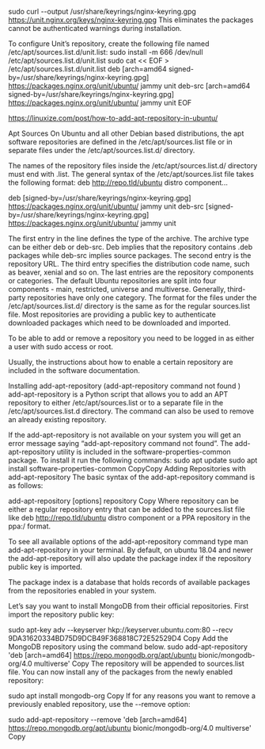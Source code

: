 sudo curl --output /usr/share/keyrings/nginx-keyring.gpg  \
      https://unit.nginx.org/keys/nginx-keyring.gpg
This eliminates the packages cannot be authenticated warnings during installation.

<!-- https://askubuntu.com/questions/741410/skipping-acquire-of-configured-file-main-binary-i386-packages-as-repository-x -->
To configure Unit’s repository, create the following file named /etc/apt/sources.list.d/unit.list:
sudo install -m 666 /dev/null /etc/apt/sources.list.d/unit.list
sudo cat << EOF > /etc/apt/sources.list.d/unit.list
deb [arch=amd64 signed-by=/usr/share/keyrings/nginx-keyring.gpg] https://packages.nginx.org/unit/ubuntu/ jammy unit
deb-src [arch=amd64 signed-by=/usr/share/keyrings/nginx-keyring.gpg] https://packages.nginx.org/unit/ubuntu/ jammy unit
EOF


https://linuxize.com/post/how-to-add-apt-repository-in-ubuntu/

Apt Sources
On Ubuntu and all other Debian based distributions, the apt software repositories are defined in the /etc/apt/sources.list file or in separate files under the /etc/apt/sources.list.d/ directory.

The names of the repository files inside the /etc/apt/sources.list.d/ directory must end with .list.
The general syntax of the /etc/apt/sources.list file takes the following format:
deb http://repo.tld/ubuntu distro component...

deb [signed-by=/usr/share/keyrings/nginx-keyring.gpg] https://packages.nginx.org/unit/ubuntu/ jammy unit
deb-src [signed-by=/usr/share/keyrings/nginx-keyring.gpg] https://packages.nginx.org/unit/ubuntu/ jammy unit

The first entry in the line defines the type of the archive. The archive type can be either deb or deb-src. Deb implies that the repository contains .deb packages while deb-src implies source packages.
The second entry is the repository URL.
The third entry specifies the distribution code name, such as beaver, xenial and so on.
The last entries are the repository components or categories. The default Ubuntu repositories are split into four components - main, restricted, universe and multiverse. Generally, third-party repositories have only one category.
The format for the files under the /etc/apt/sources.list.d/ directory is the same as for the regular sources.list file.
Most repositories are providing a public key to authenticate downloaded packages which need to be downloaded and imported.

To be able to add or remove a repository you need to be logged in as either a user with sudo access or root.

Usually, the instructions about how to enable a certain repository are included in the software documentation.

Installing add-apt-repository (add-apt-repository command not found )
add-apt-repository is a Python script that allows you to add an APT repository to either /etc/apt/sources.list or to a separate file in the /etc/apt/sources.list.d directory. The command can also be used to remove an already existing repository.

If the add-apt-repository is not available on your system you will get an error message saying “add-apt-repository command not found”.
The add-apt-repository utility is included in the software-properties-common package. To install it run the following commands:
sudo apt update
sudo apt install software-properties-common
CopyCopy
Adding Repositories with add-apt-repository
The basic syntax of the add-apt-repository command is as follows:

add-apt-repository [options] repository
Copy
Where repository can be either a regular repository entry that can be added to the sources.list file like deb http://repo.tld/ubuntu distro component or a PPA repository in the ppa:<user>/<ppa-name> format.

To see all available options of the add-apt-repository command type man add-apt-repository in your terminal.
By default, on ubuntu 18.04 and newer the add-apt-repository will also update the package index if the repository public key is imported.

The package index is a database that holds records of available packages from the repositories enabled in your system.

Let’s say you want to install MongoDB from their official repositories.
First import the repository public key:

sudo apt-key adv --keyserver hkp://keyserver.ubuntu.com:80 --recv 9DA31620334BD75D9DCB49F368818C72E52529D4
Copy
Add the MongoDB repository using the command below.
sudo add-apt-repository 'deb [arch=amd64] https://repo.mongodb.org/apt/ubuntu bionic/mongodb-org/4.0 multiverse'
Copy
The repository will be appended to sources.list file.
You can now install any of the packages from the newly enabled repository:

sudo apt install mongodb-org
Copy
If for any reasons you want to remove a previously enabled repository, use the --remove option:

sudo add-apt-repository --remove 'deb [arch=amd64] https://repo.mongodb.org/apt/ubuntu bionic/mongodb-org/4.0 multiverse'
Copy

